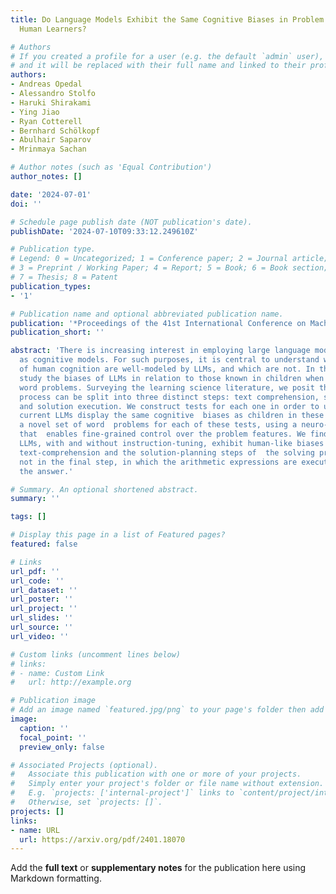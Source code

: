 ```yaml
---
title: Do Language Models Exhibit the Same Cognitive Biases in Problem Solving as
  Human Learners?

# Authors
# If you created a profile for a user (e.g. the default `admin` user), write the username (folder name) here
# and it will be replaced with their full name and linked to their profile.
authors:
- Andreas Opedal
- Alessandro Stolfo
- Haruki Shirakami
- Ying Jiao
- Ryan Cotterell
- Bernhard Schölkopf
- Abulhair Saparov
- Mrinmaya Sachan

# Author notes (such as 'Equal Contribution')
author_notes: []

date: '2024-07-01'
doi: ''

# Schedule page publish date (NOT publication's date).
publishDate: '2024-07-10T09:33:12.249610Z'

# Publication type.
# Legend: 0 = Uncategorized; 1 = Conference paper; 2 = Journal article;
# 3 = Preprint / Working Paper; 4 = Report; 5 = Book; 6 = Book section;
# 7 = Thesis; 8 = Patent
publication_types:
- '1'

# Publication name and optional abbreviated publication name.
publication: '*Proceedings of the 41st International Conference on Machine Learning*'
publication_short: ''

abstract: 'There is increasing interest in employing large language models (LLMs)
  as cognitive models. For such purposes, it is central to understand which properties
  of human cognition are well-modeled by LLMs, and which are not. In this work, we
  study the biases of LLMs in relation to those known in children when solving arithmetic
  word problems. Surveying the learning science literature, we posit that the problem-solving
  process can be split into three distinct steps: text comprehension, solution planning
  and solution execution. We construct tests for each one in order to understand whether
  current LLMs display the same cognitive  biases as children in these steps. We generate
  a novel set of word  problems for each of these tests, using a neuro-symbolic approach
  that  enables fine-grained control over the problem features. We find evidence  that
  LLMs, with and without instruction-tuning, exhibit human-like biases in both the
  text-comprehension and the solution-planning steps of  the solving process, but
  not in the final step, in which the arithmetic expressions are executed to obtain
  the answer.'

# Summary. An optional shortened abstract.
summary: ''

tags: []

# Display this page in a list of Featured pages?
featured: false

# Links
url_pdf: ''
url_code: ''
url_dataset: ''
url_poster: ''
url_project: ''
url_slides: ''
url_source: ''
url_video: ''

# Custom links (uncomment lines below)
# links:
# - name: Custom Link
#   url: http://example.org

# Publication image
# Add an image named `featured.jpg/png` to your page's folder then add a caption below.
image:
  caption: ''
  focal_point: ''
  preview_only: false

# Associated Projects (optional).
#   Associate this publication with one or more of your projects.
#   Simply enter your project's folder or file name without extension.
#   E.g. `projects: ['internal-project']` links to `content/project/internal-project/index.md`.
#   Otherwise, set `projects: []`.
projects: []
links:
- name: URL
  url: https://arxiv.org/pdf/2401.18070
---
```


Add the **full text** or **supplementary notes** for the publication here using Markdown formatting.
